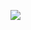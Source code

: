 ![](https://komarev.com/ghpvc/?username=guiszk&color=blueviolet&label=view+count&style=flat-square)
